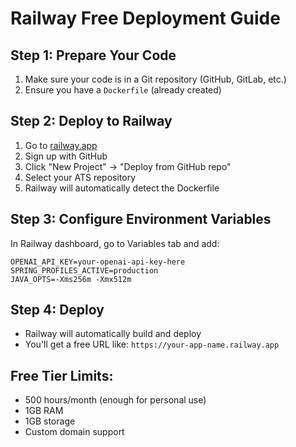 # Railway Free Deployment Guide

## Step 1: Prepare Your Code
1. Make sure your code is in a Git repository (GitHub, GitLab, etc.)
2. Ensure you have a `Dockerfile` (already created)

## Step 2: Deploy to Railway
1. Go to [railway.app](https://railway.app)
2. Sign up with GitHub
3. Click "New Project" → "Deploy from GitHub repo"
4. Select your ATS repository
5. Railway will automatically detect the Dockerfile

## Step 3: Configure Environment Variables
In Railway dashboard, go to Variables tab and add:
```
OPENAI_API_KEY=your-openai-api-key-here
SPRING_PROFILES_ACTIVE=production
JAVA_OPTS=-Xms256m -Xmx512m
```

## Step 4: Deploy
- Railway will automatically build and deploy
- You'll get a free URL like: `https://your-app-name.railway.app`

## Free Tier Limits:
- 500 hours/month (enough for personal use)
- 1GB RAM
- 1GB storage
- Custom domain support
